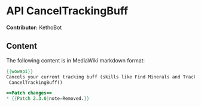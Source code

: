 # API CancelTrackingBuff

**Contributor:** KethoBot

## Content

The following content is in MediaWiki markdown format:

```mediawiki
{{wowapi}}
Cancels your current tracking buff (skills like Find Minerals and Track Humanoids).
 CancelTrackingBuff()

==Patch changes==
* {{Patch 2.3.0|note=Removed.}}
```